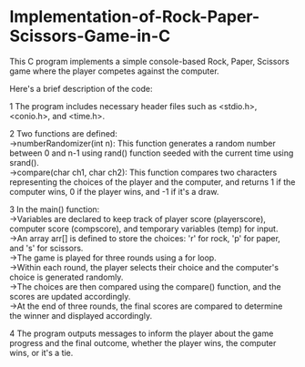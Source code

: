 # Implementation-of-Rock-Paper-Scissors-Game-in-C
This C program implements a simple console-based Rock, Paper, Scissors game where the player competes against the computer.

Here's a brief description of the code:

1  The program includes necessary header files such as <stdio.h>, <conio.h>, and <time.h>.

2  Two functions are defined:<br>
      ->numberRandomizer(int n): This function generates a random number between 0 and n-1 using rand() function seeded with the current time using srand().<br>
      ->compare(char ch1, char ch2): This function compares two characters representing the choices of the player and the computer, and returns 1 if the computer 
                                     wins, 0 if the player wins, and -1 if it's a draw.

3  In the main() function:<br>
      ->Variables are declared to keep track of player score (playerscore), computer score (compscore), and temporary variables (temp) for input.<br>
      ->An array arr[] is defined to store the choices: 'r' for rock, 'p' for paper, and 's' for scissors.<br>
      ->The game is played for three rounds using a for loop.<br>
      ->Within each round, the player selects their choice and the computer's choice is generated randomly.<br>
      ->The choices are then compared using the compare() function, and the scores are updated accordingly.<br>
      ->At the end of three rounds, the final scores are compared to determine the winner and displayed accordingly.<br>

4  The program outputs messages to inform the player about the game progress and the final outcome, whether the player wins, the computer wins, or it's a tie.<br>
